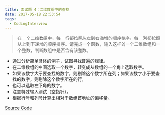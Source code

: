 ```yaml
---
title: 面试题 4：二维数组中的查找
date: 2017-05-18 22:53:54
tags:
  - CodingInterview
---
```

> 在一个二维数组中，每一行都按照从左到右递增的顺序排序，每一列都按照从上到下递增的顺序排序。请完成一个函数，输入这样的一个二维数组和一个整数，判断数组中是否含有该整数。

* 通过分析简单具体的例子，试图寻找普遍的规律。
* 在二维数组的中间选取一个数字，转变成从数组的一个角上选取数字。
* 如果该数字大于要查找的数字，则剔除这个数字所在列；如果该数字小于要查找的数字，则剔除这个数字所在的行。
* 也可以选取左下角的数字。
* 注意特殊输入测试（空指针）。
* 根据行号和列号计算出相对于数组首地址的偏移量。

[Source Code](https://gist.githubusercontent.com/umarellyh/83dfc36a20f58eba1aea9dbc8da71bce/raw/81e306769a73284820e71f060207b028a90b14ca/04_FindInPartiallySortedMatrix.cpp)
